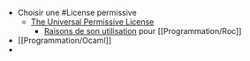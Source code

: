 - Choisir une #License permissive
	- [The Universal Permissive License ](https://opensource.org/license/upl/)
		- [Raisons de son utilisation](https://github.com/roc-lang/roc/blob/main/FAQ.md#why-does-roc-use-the-license-it-does) pour [[Programmation/Roc]]
- [[Programmation/Ocaml]]
-